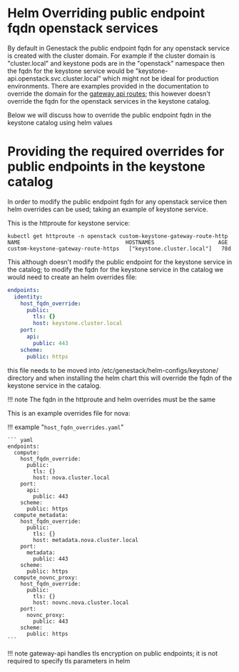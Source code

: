 # Helm Overriding public endpoint fqdn openstack services

By default in Genestack the public endpoint fqdn for any openstack service is created with the cluster domain. For example if the cluster domain is "cluster.local" and keystone pods are in the "openstack" namespace then the fqdn for the keystone service would be "keystone-api.openstack.svc.cluster.local" which might not be ideal for production environments. There are examples provided in the documentation to override the domain for the [gateway api routes](https://docs.rackspacecloud.com/infrastructure-nginx-gateway-api-custom/#custom-routes); this however doesn't override the fqdn for the openstack services in the keystone catalog.

Below we will discuss how to override the public endpoint fqdn in the keystone catalog using helm values

# Providing the required overrides for public endpoints in the keystone catalog

In order to modify the public endpoint fqdn for any openstack service then helm overrides can be used; taking an example of keystone service.

This is the httproute for keystone service:

``` shell
kubectl get httproute -n openstack custom-keystone-gateway-route-http
NAME                                 HOSTNAMES                    AGE
custom-keystone-gateway-route-https   ["keystone.cluster.local"]   78d
```

This although doesn't modify the public endpoint for the keystone service in the catalog; to modify the fqdn for the keystone service in the catalog we would need to create an helm overrides file:

```yaml
endpoints:
  identity:
    host_fqdn_override:
      public:
        tls: {}
        host: keystone.cluster.local
    port:
      api:
        public: 443
    scheme:
      public: https
```

this file needs to be moved into /etc/genestack/helm-configs/keystone/ directory and when installing the helm chart this will override the fqdn of the keystone service in the catalog.

!!! note
    The fqdn in the httproute and helm overrides must be the same

This is an example overrides file for nova:

!!! example "`host_fqdn_overrides.yaml`"

    ``` yaml
    endpoints:
      compute:
        host_fqdn_override:
          public:
            tls: {}
            host: nova.cluster.local
        port:
          api:
            public: 443
        scheme:
          public: https
      compute_metadata:
        host_fqdn_override:
          public:
            tls: {}
            host: metadata.nova.cluster.local
        port:
          metadata:
            public: 443
        scheme:
          public: https
      compute_novnc_proxy:
        host_fqdn_override:
          public:
            tls: {}
            host: novnc.nova.cluster.local
        port:
          novnc_proxy:
            public: 443
        scheme:
          public: https
    ```

!!! note
    gateway-api handles tls encryption on public endpoints; it is not required to specify tls parameters in helm
